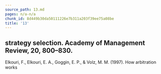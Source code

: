 ```yaml
---
source_path: 13.md
pages: n/a-n/a
chunk_id: 8d449b30da50111226e7b311a203f39ee75a08be
title: '13'
---
```

## strategy selection. Academy of Management Review, 20, 800–830.

Elkouri, F., Elkouri, E. A., Goggin, E. P., & Volz, M. M. (1997). How arbitration works
